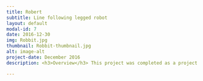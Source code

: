 ```yaml
---
title: Robert 
subtitle: Line following legged robot
layout: default
modal-id: 7
date: 2016-12-30
img: Robbit.jpg
thumbnail: Robbit-thumbnail.jpg
alt: image-alt
project-date: December 2016
description: <h3>Overview</h3> This project was completed as a project requirement during third year at the University of cape Town. This project was completed by a team of 5 students. My main responsibilitues were the circuits and microcontroller portions, which I collaborated with one other student to complete. The final robot was a line following legged robot,that could detect whether a start light was green or red and could detect objects in front of it with millimter precision. <br> <br> <h3>Circuits</h3> All the circuits were designed and built from discrete analogue components and assembed on vero-boards. The only exception to this, was the H-bridge for which we purchased packaged a chip on a PCB for size reasons. The circuits included: An H-bridge circuit, A colour light detection circuit (uaing filtered photo-resistors), a line sensing circuit (using an array of 5 IR sensors), a distance sensor (using an IR sensor). <br><br><h3>Mechanics</h3> The system had to be legged, as such the solution implemented was a Jansen linkage. This allowed for the robot to move each set of legs with only one DC motor <br><br> <h3>Microcontroller</h3> The microcontroller used was a STM32F051C6. Prototyping was done on a PCB development board created as part of another course at the University of Cape Town. The final microcontreoller circuitry was also soldered onto a vero-board. All the microcontroller code was developed in C and compiled appropriately using atollic rather than gcc.<br> <div align="center"><iframe width="560" height="315" src="https://www.youtube-nocookie.com/embed/jh0jbvVAkj8" frameborder="0" allow="accelerometer; autoplay; encrypted-media; gyroscope; picture-in-picture" allowfullscreen></iframe></div>

---
```

